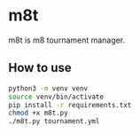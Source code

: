 # m8t

m8t is m8 tournament manager.

## How to use

```bash
python3 -m venv venv
source venv/bin/activate
pip install -r requirements.txt
chmod +x m8t.py
./m8t.py tournament.yml
```